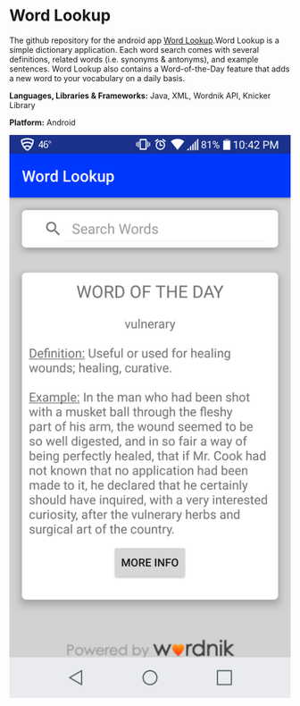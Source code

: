 # Word Lookup

The github repository for the android app [Word Lookup](https://play.google.com/store/apps/details?id=com.solaomi.wordLookup&hl=en).Word Lookup is a simple dictionary application. Each word search comes with
several definitions, related words (i.e. synonyms & antonyms), and example
sentences. Word Lookup also contains a Word-of-the-Day feature that adds a new
word to your vocabulary on a daily basis.

**Languages, Libraries & Frameworks:** Java, XML, Wordnik API, Knicker Library

**Platform:** Android

![](/word_lookup.png)
